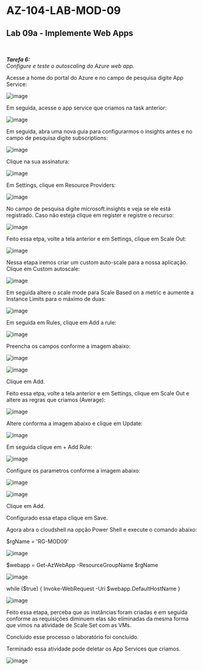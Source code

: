 # AZ-104-LAB-MOD-09

 <h2>Lab 09a - Implemente Web Apps</h2> <br>

 ***Tarefa 6:***  
    *Configure e teste o autoscaling do Azure web app.*

Acesse a home do portal do Azure e no campo de pesquisa digite App Service: 

![image](https://user-images.githubusercontent.com/107069287/196757570-97fbfd5f-274b-4d54-a208-277d2a0f691d.png)

Em seguida, acesse o app service que criamos na task anterior: 

![image](https://user-images.githubusercontent.com/107069287/196757744-79ba4d68-9b74-434d-a6a5-59e98e298b24.png)

Em seguida, abra uma nova guia para configurarmos o insights antes e no campo de pesquisa digite subscriptions: 

![image](https://user-images.githubusercontent.com/107069287/196777598-c3207829-d2f5-4566-9b52-ea4fc7fb544d.png)

Clique na sua assinatura: 

![image](https://user-images.githubusercontent.com/107069287/196777848-37ad22b0-9c6a-45f9-83fd-e8de18ef58e1.png)

Em Settings, clique em Resource Providers: 

![image](https://user-images.githubusercontent.com/107069287/196778035-1391a6f4-c074-44b8-bc5d-72c02758783b.png)

No campo de pesquisa digite microsoft.insights e veja se ele está registrado. Caso não esteja clique em register e registre o recurso: 

![image](https://user-images.githubusercontent.com/107069287/196778384-c79fcefc-fe80-4253-aa42-df8591f9f252.png)

Feito essa etpa, volte a tela anterior e em Settings, clique em Scale Out: 

![image](https://user-images.githubusercontent.com/107069287/196778665-4f125634-629c-41bf-b410-c50b813811d0.png)

Nessa etapa iremos criar um custom auto-scale para a nossa aplicação. Clique em Custom autoscale: 

![image](https://user-images.githubusercontent.com/107069287/196779724-3a6a9b34-8c76-48b0-add4-b513bb5bf307.png)

Em seguida altere o scale mode para Scale Based on a metric e aumente a Instance Limits para o máximo de duas: 

![image](https://user-images.githubusercontent.com/107069287/196780578-83d02577-e7a3-41b4-8a3a-a4808570763b.png)

Em seguida em Rules, clique em Add a rule: 

![image](https://user-images.githubusercontent.com/107069287/196780729-799ad9fe-b6c7-4c26-9da5-9295032a077f.png)

Preencha os campos conforme a imagem abaixo: 

![image](https://user-images.githubusercontent.com/107069287/196781567-cdc9f800-e7bb-414d-a90b-e3b9ae6d1547.png)

![image](https://user-images.githubusercontent.com/107069287/196781649-e2e371cb-3cd2-4281-9cba-8b0500d3b052.png)

Clique em Add. 

Feito essa etpa, volte a tela anterior e em Settings, clique em Scale Out e altere as regras que criamos (Average): 

![image](https://user-images.githubusercontent.com/107069287/196785827-7ecef743-0890-4dba-a9e5-d8890f26ed71.png)

Altere conforma a imagem abaixo e clique em Update: 

![image](https://user-images.githubusercontent.com/107069287/196785955-9a36dcdc-373c-4044-99b9-fa6bb4e74e7d.png)

Em seguida clique em + Add Rule: 

![image](https://user-images.githubusercontent.com/107069287/196788846-e6a81cd0-5f18-435b-8be4-56aaa874e689.png)

Configure os parametros conforme a imagem abaixo: 

![image](https://user-images.githubusercontent.com/107069287/196788916-dfa88276-bd4c-4acf-bc63-0b98eb614bcb.png)

![image](https://user-images.githubusercontent.com/107069287/196791041-cbbb2280-05be-441a-88b9-ea29f7802128.png)

Clique em Add. 

Configurado essa etapa clique em Save. 

Agora abra o cloudshell na opção Power Shell e execute o comando abaixo: 

$rgName = 'RG-MOD09'

![image](https://user-images.githubusercontent.com/107069287/196782545-2b1662a7-e6ea-4c08-9ab5-7f7bbdb27077.png)

$webapp = Get-AzWebApp -ResourceGroupName $rgName

![image](https://user-images.githubusercontent.com/107069287/196782656-66c56499-80e2-4106-981d-b05b0e8e7e0d.png)

while ($true) { Invoke-WebRequest -Uri $webapp.DefaultHostName }

![image](https://user-images.githubusercontent.com/107069287/196782835-38a4c8c6-da4d-4903-865e-d5f8e4fac7f3.png)

Feito essa etapa, perceba que as instâncias foram criadas e em seguida conforme as requisições diminuem elas são eliminadas da mesma forma que vimos na atividade de Scale Set com as VMs. 

Concluido esse processo o laboratório foi concluido. 

Terminado essa atividade pode deletar os App Services que criamos. 

![image](https://user-images.githubusercontent.com/107069287/196795223-63ba630d-c654-433c-ae6d-bcbd8cd3d619.png)
